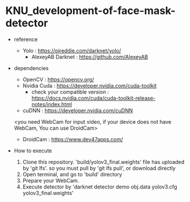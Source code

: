 # KNU_development-of-face-mask-detector

* reference
  - Yolo : https://pjreddie.com/darknet/yolo/
    - AlexeyAB Darknet : https://github.com/AlexeyAB
* dependencies 
  - OpenCV : https://opencv.org/
  - Nvidia Cuda : https://developer.nvidia.com/cuda-toolkit
    - check your compatible version : https://docs.nvidia.com/cuda/cuda-toolkit-release-notes/index.html
  - cuDNN : https://developer.nvidia.com/cuDNN
 
  <you need WebCam for input video, if your device does not have WebCam, You can use DroidCam>
   -  DroidCam : https://www.dev47apps.com/
* How to execute  
  1. Clone this repository. 'build/yolov3_final.weights' file has uploaded by 'git lfs'. so you must pull by 'git lfs pull', or download directly
  2. Open terminal, and go to 'build' directory 
  3. Prepare your WebCam.
  4. Execute detector by 'darknet detector demo obj.data yolov3.cfg yolov3_final.weights'
